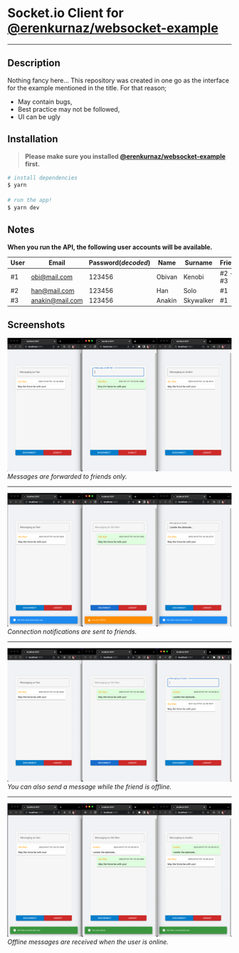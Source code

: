 # Socket.io Client for [@erenkurnaz/websocket-example](https://github.com/erenkurnaz/websocket-example)

---

## Description

Nothing fancy here... This repository was created in one go as the interface for the example mentioned in the title. For that reason;

- May contain bugs,
- Best practice may not be followed,
- UI can be ugly

## Installation

> **Please make sure you installed [@erenkurnaz/websocket-example](https://github.com/erenkurnaz/websocket-example) first.**

```bash
# install dependencies
$ yarn

# run the app!
$ yarn dev
```

## Notes

**When you run the API, the following user accounts will be available.**

| User | Email           | Password(_decoded_) | Name   | Surname   | Friends |
| ---- | --------------- | ------------------- | ------ | --------- | ------- |
| #1   | obi@mail.com    | 123456              | Obivan | Kenobi    | #2 - #3 |
| #2   | han@mail.com    | 123456              | Han    | Solo      | #1      |
| #3   | anakin@mail.com | 123456              | Anakin | Skywalker | #1      |

## Screenshots

![Screenshot 1](./public/1.png)
_Messages are forwarded to friends only._

---

![Screenshot 2](./public/2.png)
_Connection notifications are sent to friends._

---

![Screenshot 3](./public/3.png)
_You can also send a message while the friend is offline._

---

![Screenshot 4](./public/4.png)
_Offline messages are received when the user is online._
